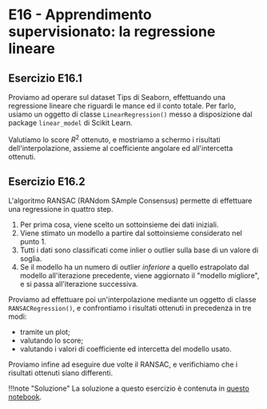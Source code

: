 # E16 - Apprendimento supervisionato: la regressione lineare

## Esercizio E16.1

Proviamo ad operare sul dataset Tips di Seaborn, effettuando una regressione lineare che riguardi le mance ed il conto totale. Per farlo, usiamo un oggetto di classe `LinearRegression()` messo a disposizione dal package `linear_model` di Scikit Learn.

Valutiamo lo score $R^2$ ottenuto, e mostriamo a schermo i risultati dell'interpolazione, assieme al coefficiente angolare ed all'intercetta ottenuti.

## Esercizio E16.2

L'algoritmo RANSAC (RANdom SAmple Consensus) permette di effettuare una regressione in quattro step.

1. Per prima cosa, viene scelto un sottoinsieme dei dati iniziali.
2. Viene stimato un modello a partire dal sottoinsieme considerato nel punto 1.
3. Tutti i dati sono classificati come inlier o outlier sulla base di un valore di soglia.
4. Se il modello ha un numero di outlier *inferiore* a quello estrapolato dal modello all'iterazione precedente, viene aggiornato il "modello migliore", e si passa all'iterazione successiva.

Proviamo ad effettuare poi un'interpolazione mediante un oggetto di classe `RANSACRegression()`, e confrontiamo i risultati ottenuti in precedenza in tre modi:

* tramite un plot;
* valutando lo score;
* valutando i valori di coefficiente ed intercetta del modello usato.

Proviamo infine ad eseguire due volte il RANSAC, e verifichiamo che i risultati ottenuti siano differenti.

!!!note "Soluzione"
    La soluzione a questo esercizio è contenuta in [questo notebook](solution.ipynb).
